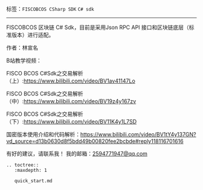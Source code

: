 
标签：``FISCOBCOS CSharp SDK`` ``C# sdk``

----

FISCOBCOS 区块链 C# Sdk，目前是采用Json RPC API 接口和区块链底层（标准版本）进行适配。

作者：林宣名

B站教学视频：

FISCO BCOS C#Sdk之交易解析（上）:<https://www.bilibili.com/video/BV1av41147Lo>

FISCO BCOS C#Sdk之交易解析（中）:<https://www.bilibili.com/video/BV19z4y167zv>

FISCO BCOS C#Sdk之交易解析（下）:<https://www.bilibili.com/video/BV11K4y1L7SD>

国密版本使用介绍和代码解析：<https://www.bilibili.com/video/BV1tY4y137GN?vd_source=d13b0630d8f5bdd49b00820fee2bcbde#reply118116701616>

有好的建议，请联系我！ 我的邮箱：2594771947@qq.com

```eval_rst
.. toctree::
   :maxdepth: 1

   quick_start.md
```
